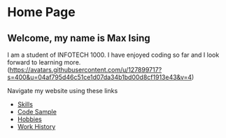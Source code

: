 <DOCTYPE html>
  <html>
    <h1 id="home-page">Home Page</h1>
<h2 id="welcome-my-name-is-max-ising">Welcome, my name is Max Ising</h2>
<p>I am a student of INFOTECH 1000. I have enjoyed coding so far and I look forward to learning more. (<a href="https://avatars.githubusercontent.com/u/127899717?s=400&amp;u=04af795d46c51ce1d07da34b1bd00d8cf1913e43&amp;v=4">https://avatars.githubusercontent.com/u/127899717?s=400&amp;u=04af795d46c51ce1d07da34b1bd00d8cf1913e43&amp;v=4</a>)</p>
<p>Navigate my website using these links</p>
<ul>
<li><a href="./Skills.md">Skills</a></li>
<li><a href="./Code_sample.md">Code Sample</a></li>
<li><a href="./Hobby.md">Hobbies</a></li>
<li><a href="./Work.md">Work History</a></li>
</ul>

  </html>
      

